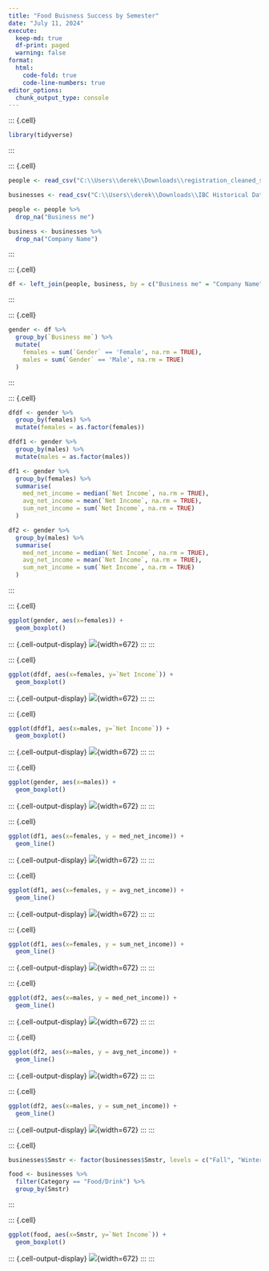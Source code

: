 ```yaml
---
title: "Food Buisness Success by Semester"
date: "July 11, 2024"
execute:
  keep-md: true
  df-print: paged
  warning: false
format:
  html:
    code-fold: true
    code-line-numbers: true
editor_options: 
  chunk_output_type: console
---
```



::: {.cell}

```{.r .cell-code}
library(tidyverse)
```
:::

::: {.cell}

```{.r .cell-code}
people <- read_csv("C:\\Users\\derek\\Downloads\\registration_cleaned_sp22_f23_joined_with_business_name (2).csv")

businesses <- read_csv("C:\\Users\\derek\\Downloads\\IBC Historical Data.csv")

people <- people %>% 
  drop_na("Business me")

business <- businesses %>% 
  drop_na("Company Name")
```
:::

::: {.cell}

```{.r .cell-code}
df <- left_join(people, business, by = c("Business me" = "Company Name"))
```
:::

::: {.cell}

```{.r .cell-code}
gender <- df %>%
  group_by(`Business me`) %>%
  mutate(
    females = sum(`Gender` == 'Female', na.rm = TRUE), 
    males = sum(`Gender` == 'Male', na.rm = TRUE)
  )
```
:::

::: {.cell}

```{.r .cell-code}
dfdf <- gender %>%
  group_by(females) %>%
  mutate(females = as.factor(females))

dfdf1 <- gender %>%
  group_by(males) %>%
  mutate(males = as.factor(males))

df1 <- gender %>%
  group_by(females) %>%
  summarise(
    med_net_income = median(`Net Income`, na.rm = TRUE), 
    avg_net_income = mean(`Net Income`, na.rm = TRUE), 
    sum_net_income = sum(`Net Income`, na.rm = TRUE)
  )

df2 <- gender %>%
  group_by(males) %>%
  summarise(
    med_net_income = median(`Net Income`, na.rm = TRUE), 
    avg_net_income = mean(`Net Income`, na.rm = TRUE), 
    sum_net_income = sum(`Net Income`, na.rm = TRUE)
  )
```
:::

::: {.cell}

```{.r .cell-code}
ggplot(gender, aes(x=females)) +
  geom_boxplot()
```

::: {.cell-output-display}
![](foodbysemester_files/figure-html/unnamed-chunk-6-1.png){width=672}
:::
:::

::: {.cell}

```{.r .cell-code}
ggplot(dfdf, aes(x=females, y=`Net Income`)) +
  geom_boxplot()
```

::: {.cell-output-display}
![](foodbysemester_files/figure-html/unnamed-chunk-7-1.png){width=672}
:::
:::

::: {.cell}

```{.r .cell-code}
ggplot(dfdf1, aes(x=males, y=`Net Income`)) +
  geom_boxplot()
```

::: {.cell-output-display}
![](foodbysemester_files/figure-html/unnamed-chunk-8-1.png){width=672}
:::
:::

::: {.cell}

```{.r .cell-code}
ggplot(gender, aes(x=males)) +
  geom_boxplot()
```

::: {.cell-output-display}
![](foodbysemester_files/figure-html/unnamed-chunk-9-1.png){width=672}
:::
:::

::: {.cell}

```{.r .cell-code}
ggplot(df1, aes(x=females, y = med_net_income)) +
  geom_line()
```

::: {.cell-output-display}
![](foodbysemester_files/figure-html/unnamed-chunk-10-1.png){width=672}
:::
:::

::: {.cell}

```{.r .cell-code}
ggplot(df1, aes(x=females, y = avg_net_income)) +
  geom_line()
```

::: {.cell-output-display}
![](foodbysemester_files/figure-html/unnamed-chunk-11-1.png){width=672}
:::
:::

::: {.cell}

```{.r .cell-code}
ggplot(df1, aes(x=females, y = sum_net_income)) +
  geom_line()
```

::: {.cell-output-display}
![](foodbysemester_files/figure-html/unnamed-chunk-12-1.png){width=672}
:::
:::

::: {.cell}

```{.r .cell-code}
ggplot(df2, aes(x=males, y = med_net_income)) +
  geom_line()
```

::: {.cell-output-display}
![](foodbysemester_files/figure-html/unnamed-chunk-13-1.png){width=672}
:::
:::

::: {.cell}

```{.r .cell-code}
ggplot(df2, aes(x=males, y = avg_net_income)) +
  geom_line()
```

::: {.cell-output-display}
![](foodbysemester_files/figure-html/unnamed-chunk-14-1.png){width=672}
:::
:::

::: {.cell}

```{.r .cell-code}
ggplot(df2, aes(x=males, y = sum_net_income)) +
  geom_line()
```

::: {.cell-output-display}
![](foodbysemester_files/figure-html/unnamed-chunk-15-1.png){width=672}
:::
:::

::: {.cell}

```{.r .cell-code}
businesses$Smstr <- factor(businesses$Smstr, levels = c("Fall", "Winter", "Spring"))

food <- businesses %>% 
  filter(Category == "Food/Drink") %>% 
  group_by(Smstr)
```
:::

::: {.cell}

```{.r .cell-code}
ggplot(food, aes(x=Smstr, y=`Net Income`)) +
  geom_boxplot()
```

::: {.cell-output-display}
![](foodbysemester_files/figure-html/unnamed-chunk-17-1.png){width=672}
:::
:::
